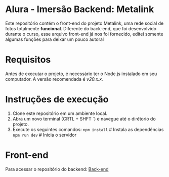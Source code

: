 # Alura - Imersão Backend: Metalink
Este repositório contém o front-end do projeto Metalink, uma rede social de fotos totalmente **funcional**. Diferente do back-end, que foi desenvolvido durante o curso, esse arquivo front-end já nos foi fornecido, editei somente algumas funções para deixar um pouco autoral
# Requisitos
Antes de executar o projeto, é necessário ter o Node.js instalado em seu computador. A versão recomendada é *v20.x.x.*
# Instruções de execução
1. Clone este repositório em um ambiente local.
2. Abra um novo terminal (CRTL + SHFT `) e navegue até o dirétorio do projeto.
3. Execute os seguintes comandos:
`npm install`  # Instala as dependências
`npm run dev`  # Inicia o servidor
# Front-end
Para acessar o repositório do backend:
[Back-end](https://github.com/AlcidesjNeto/Metalink-backend)
